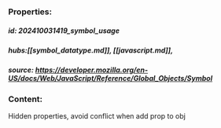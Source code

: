### Properties:


##### id: 202410031419_symbol_usage
##### hubs:[[symbol_datatype.md]], [[javascript.md]], 
##### source: https://developer.mozilla.org/en-US/docs/Web/JavaScript/Reference/Global_Objects/Symbol


### Content:

Hidden properties, avoid conflict when add prop to obj
